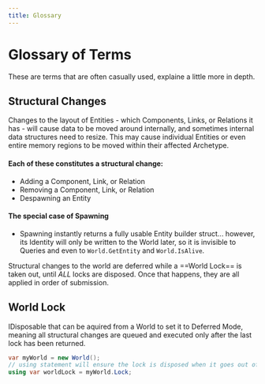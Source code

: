 ```yaml
---
title: Glossary
---
```


# Glossary of Terms
These are terms that are often casually used, explaine a little more in depth.

## Structural Changes

Changes to the layout of Entities - which Components, Links, or Relations it has -  will cause data to be moved around internally, and sometimes internal data structures need to resize. This may cause individual Entities or even entire memory regions to be moved within their affected Archetype.

#### Each of these constitutes a structural change:
 - Adding a Component, Link, or Relation
 - Removing a Component, Link, or Relation
 - Despawning an Entity

#### The special case of Spawning

- Spawning instantly returns a fully usable Entity builder struct... however, its Identity will only be written to the World later, so it is invisible to Queries and even to `World.GetEntity` and `World.IsAlive`.

Structural changes to the world are deferred while a ==World Lock== is taken out, until _ALL_ locks are disposed. Once that happens, they are all applied in order of submission.




## World Lock

IDisposable that can be aquired from a World to set it to Deferred Mode, meaning all structural changes are queued and executed only after the last lock has been returned.

```cs
var myWorld = new World();
// using statement will ensure the lock is disposed when it goes out of scope.
using var worldLock = myWorld.Lock;
```

